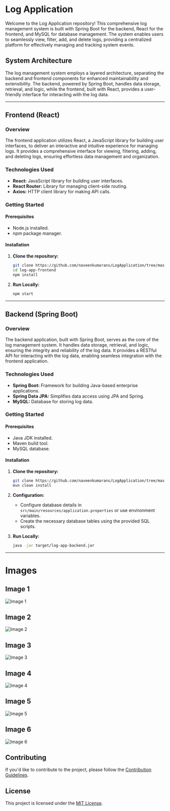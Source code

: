 # Log Application

Welcome to the Log Application repository! This comprehensive log management system is built with Spring Boot for the backend, React for the frontend, and MySQL for database management. The system enables users to seamlessly view, filter, add, and delete logs, providing a centralized platform for effectively managing and tracking system events.

## System Architecture

The log management system employs a layered architecture, separating the backend and frontend components for enhanced maintainability and extensibility. The backend, powered by Spring Boot, handles data storage, retrieval, and logic, while the frontend, built with React, provides a user-friendly interface for interacting with the log data.

---

## Frontend (React)

### Overview

The frontend application utilizes React, a JavaScript library for building user interfaces, to deliver an interactive and intuitive experience for managing logs. It provides a comprehensive interface for viewing, filtering, adding, and deleting logs, ensuring effortless data management and organization.

### Technologies Used

- **React:** JavaScript library for building user interfaces.
- **React Router:** Library for managing client-side routing.
- **Axios:** HTTP client library for making API calls.

### Getting Started

#### Prerequisites

- Node.js installed.
- npm package manager.

#### Installation

1. **Clone the repository:**

    ```bash
    git clone https://github.com/naveenkumarans/LogApplication/tree/master/FrontEnd
    cd log-app-frontend
    npm install
    ```

2. **Run Locally:**

    ```bash
    npm start
    ```

---

## Backend (Spring Boot)

### Overview

The backend application, built with Spring Boot, serves as the core of the log management system. It handles data storage, retrieval, and logic, ensuring the integrity and reliability of the log data. It provides a RESTful API for interacting with the log data, enabling seamless integration with the frontend application.

### Technologies Used

- **Spring Boot:** Framework for building Java-based enterprise applications.
- **Spring Data JPA:** Simplifies data access using JPA and Spring.
- **MySQL:** Database for storing log data.

### Getting Started

#### Prerequisites

- Java JDK installed.
- Maven build tool.
- MySQL database.

#### Installation

1. **Clone the repository:**

    ```bash
    git clone https://github.com/naveenkumarans/LogApplication/tree/master/Backend
    mvn clean install
    ```

2. **Configuration:**

    - Configure database details in `src/main/resources/application.properties` or use environment variables.
    - Create the necessary database tables using the provided SQL scripts.

3. **Run Locally:**

    ```bash
    java -jar target/log-app-backend.jar
    ```

---

# Images

## Image 1
![Image 1](https://firebasestorage.googleapis.com/v0/b/portfolioimages-fdfbd.appspot.com/o/LogApplication%2FScreenshot%202023-11-19%20201126.png?alt=media&token=c065f431-031a-494d-aa1f-014ffc50b774)

## Image 2
![Image 2](https://firebasestorage.googleapis.com/v0/b/portfolioimages-fdfbd.appspot.com/o/LogApplication%2FScreenshot%202023-11-19%20201137.png?alt=media&token=d02abf99-10e9-40cb-a4ec-5347ebb5aab5)

## Image 3
![Image 3](https://firebasestorage.googleapis.com/v0/b/portfolioimages-fdfbd.appspot.com/o/LogApplication%2FScreenshot%202023-11-19%20201212.png?alt=media&token=69699623-8d8e-4566-9f2a-0bb58d60edb5)

## Image 4
![Image 4](https://firebasestorage.googleapis.com/v0/b/portfolioimages-fdfbd.appspot.com/o/LogApplication%2FScreenshot%202023-11-19%20201222.png?alt=media&token=076e2762-4eae-4025-bcfe-e4c6139ae706)

## Image 5
![Image 5](https://firebasestorage.googleapis.com/v0/b/portfolioimages-fdfbd.appspot.com/o/LogApplication%2FScreenshot%202023-11-19%20201232.png?alt=media&token=198aaf46-bf6e-463e-8fb9-7de6fa3380c9)

## Image 6
![Image 6](https://firebasestorage.googleapis.com/v0/b/portfolioimages-fdfbd.appspot.com/o/LogApplication%2FScreenshot%202023-11-19%20201051.png?alt=media&token=985cbe97-f3eb-4348-89c7-90175a1af688)



## Contributing

If you'd like to contribute to the project, please follow the [Contribution Guidelines](CONTRIBUTING.md).



## License

This project is licensed under the [MIT License](LICENSE).
